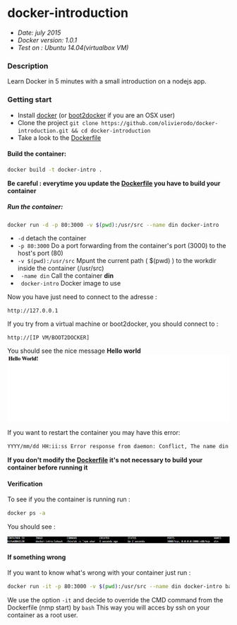 # docker-introduction

- *Date: july 2015*
- *Docker version: 1.0.1*
- *Test on : Ubuntu 14.04(virtualbox VM)*

### Description

Learn Docker in 5 minutes with a small introduction on a nodejs app.

### Getting start

- Install [docker](https://docs.docker.com/installation/) (or [boot2docker](http://boot2docker.io/) if you are an OSX user)
- Clone the project ```git clone https://github.com/olivierodo/docker-introduction.git && cd docker-introduction```
- Take a look to the [Dockerfile](DockerFile)

#### Build the container:

```sh
docker build -t docker-intro .
```

**Be careful : everytime you update the [Dockerfile](Dockerfile) you have to build your container**

##### Run the container:

```sh
docker run -d -p 80:3000 -v $(pwd):/usr/src --name din docker-intro
```

- ``` -d ``` detach the container
- ``` -p 80:3000 ``` Do a port forwarding from the container's port (3000) to the host's port (80)
- ``` -v $(pwd):/usr/src ``` Mpunt the current path ( $(pwd) ) to the workdir inside the container (/usr/src)
- ``` -name din``` Call the container **din**
- ``` docker-intro``` Docker image to use

Now you have just need to connect to the adresse  :
```
http://127.0.0.1
```

If you try from a virtual machine or boot2docker, you should connect to :
```
http://[IP VM/BOOT2DOCKER]
```

You should see the nice message **Hello world**
![HelloWorld](doc/images/hello.png)


If you want to restart the container you may have this error:

```sh
YYYY/mm/dd HH:ii:ss Error response from daemon: Conflict, The name din is already assigned to {CONTAINER_ID}. You have to delete (or rename) that container to be able to assign din to a container again.
```

**If you don't modify the [Dockerfile](Dockerfile) it's not necessary to build your container before running it**

#### Verification

To see if you the container is running run :

```sh
docker ps -a
```

You should see :

![ps-a](doc/images/ps-a.png)

#### If something wrong

If you want to know what's wrong with your container just run :


```sh
docker run -it -p 80:3000 -v $(pwd):/usr/src --name din docker-intro bash
```
We use the option ```-it``` and decide to override the CMD command from the Dockerfile (nmp start) by ```bash```
This way you will acces by ssh on your container as a root user.
